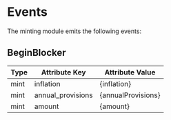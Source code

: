 <!--
order: 5
-->

# Events

The minting module emits the following events:

## BeginBlocker

| Type | Attribute Key     | Attribute Value    |
| ---- | ----------------- | ------------------ |
| mint | inflation         | {inflation}        |
| mint | annual\_provisions | {annualProvisions} |
| mint | amount            | {amount}           |
